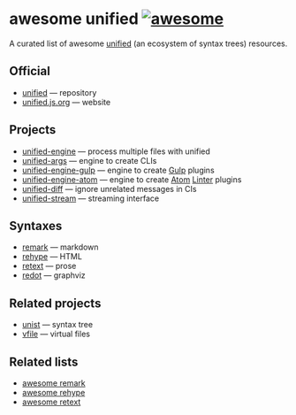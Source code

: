 # awesome unified [![awesome][awesome-badge]][awesome]

A curated list of awesome [unified][] (an ecosystem of syntax trees) resources.

## Official

*   [unified][]
    — repository
*   [unified.js.org][homepage]
    — website

## Projects

*   [unified-engine](https://github.com/unifiedjs/unified-engine)
    — process multiple files with unified
*   [unified-args](https://github.com/unifiedjs/unified-args)
    — engine to create CLIs
*   [unified-engine-gulp](https://github.com/unifiedjs/unified-engine-gulp)
    — engine to create [Gulp][] plugins
*   [unified-engine-atom](https://github.com/unifiedjs/unified-engine-atom)
    — engine to create [Atom][] [Linter][] plugins
*   [unified-diff](https://github.com/unifiedjs/unified-diff)
    — ignore unrelated messages in CIs
*   [unified-stream](https://github.com/unifiedjs/unified-stream)
    — streaming interface

## Syntaxes

*   [remark][] — markdown
*   [rehype][] — HTML
*   [retext][] — prose
*   [redot][] — graphviz

## Related projects

*   [unist][] — syntax tree
*   [vfile][] — virtual files

## Related lists

*   [awesome remark](https://github.com/remarkjs/awesome)
*   [awesome rehype](https://github.com/rehypejs/awesome)
*   [awesome retext](https://github.com/retextjs/awesome)

<!-- Definitions. -->

[awesome-badge]: https://awesome.re/badge.svg

[awesome]: https://awesome.re

[unified]: https://github.com/unifiedjs/unified

[homepage]: https://unified.js.org

[remark]: https://github.com/remarkjs/remark

[rehype]: https://github.com/rehypejs/rehype

[retext]: https://github.com/retextjs/retext

[redot]: https://github.com/redotjs/redot

[unist]: https://github.com/syntax-tree/unist

[vfile]: https://github.com/vfile/vfile

[gulp]: https://github.com/gulpjs/gulp

[linter]: https://github.com/steelbrain/linter

[atom]: https://atom.io
